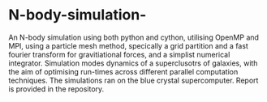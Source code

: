 # N-body-simulation-
An N-body simulation using both python and cython, utilising OpenMP and MPI, using a particle mesh method, specically a grid partition and a fast fourier transform for gravitiational forces, and a simplist numerical integrator. Simulation modes dynamics of a superclusotrs of galaxies, with the aim of optimising run-times across different parallel computation techniques. The simulations ran on the blue crystal supercomputer. Report is provided in the repository. 
